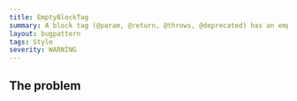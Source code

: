 ```yaml
---
title: EmptyBlockTag
summary: A block tag (@param, @return, @throws, @deprecated) has an empty description. Block tags without descriptions don't add much value for future readers of the code; consider removing the tag entirely or adding a description.
layout: bugpattern
tags: Style
severity: WARNING
---
```


<!--
*** AUTO-GENERATED, DO NOT MODIFY ***
To make changes, edit the @BugPattern annotation or the explanation in docs/bugpattern.
-->

## The problem


